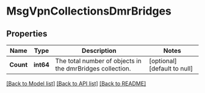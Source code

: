# MsgVpnCollectionsDmrBridges

## Properties
Name | Type | Description | Notes
------------ | ------------- | ------------- | -------------
**Count** | **int64** | The total number of objects in the dmrBridges collection. | [optional] [default to null]

[[Back to Model list]](../README.md#documentation-for-models) [[Back to API list]](../README.md#documentation-for-api-endpoints) [[Back to README]](../README.md)

